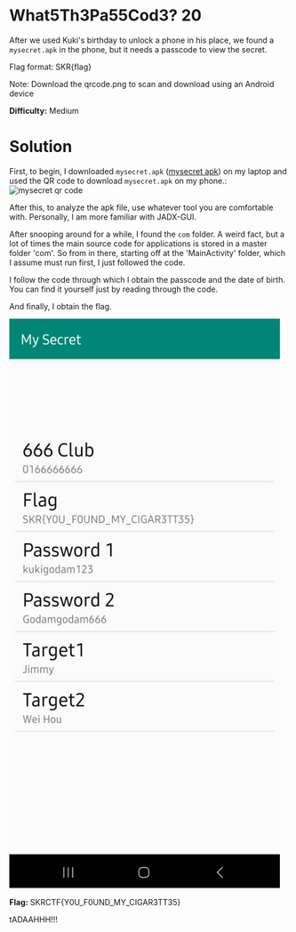 # What5Th3Pa55Cod3? 20

After we used Kuki's birthday to unlock a phone in his place, we found a `mysecret.apk` in the phone, but it needs a passcode to view the secret.

Flag format: SKR{flag}

Note: Download the qrcode.png to scan and download using an Android device

**Difficulty:** Medium

# Solution

First, to begin, I downloaded `mysecret.apk` ([mysecret apk](mysecret.apk)) on my laptop and used the QR code to download `mysecret.apk`  on my phone.:
![mysecret qr code](https://skrctf.me/files/e3e75d860ef017739becf0793f3a757c/qrcode.png)

After this, to analyze the apk file, use whatever tool you are comfortable with. Personally, I am more familiar with JADX-GUI.

After snooping around for a while, I found the `com` folder. A weird fact, but a lot of times the main source code for applications is stored in a master folder 'com'. So from in there, starting off at the 'MainActivity' folder, which I assume must run first, I just followed the code.

I follow the code through which I obtain the passcode and the date of birth. You can find it yourself just by reading through the code.

And finally, I obtain the flag.

![flag](flag.jpg)

**Flag:** SKRCTF{Y0U_F0UND_MY_CIGAR3TT35}

tADAAHHH!!!

